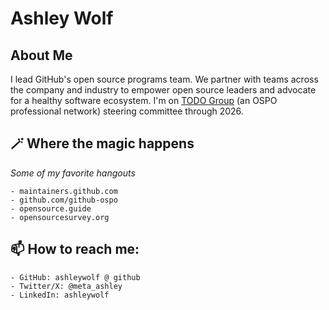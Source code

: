 # Ashley Wolf 

## About Me
I lead GitHub's open source programs team. We partner with teams across the company and industry to empower open source leaders and advocate for a healthy software ecosystem. I'm on [TODO Group](https://todogroup.org/) (an OSPO professional network) steering committee through 2026.

## 🪄 Where the magic happens

_Some of my favorite hangouts_

```
- maintainers.github.com
- github.com/github-ospo
- opensource.guide
- opensourcesurvey.org
```

## 📫 How to reach me:

```
- GitHub: ashleywolf @ github
- Twitter/X: @meta_ashley
- LinkedIn: ashleywolf
```
